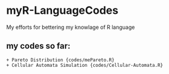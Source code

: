 # myR-LanguageCodes
My efforts for bettering my knowlage of R language

  my codes so far:
  ---
  
    + Pareto Distribution {codes/mePareto.R}
    + Cellular Automata Simulation {codes/Cellular-Automata.R}